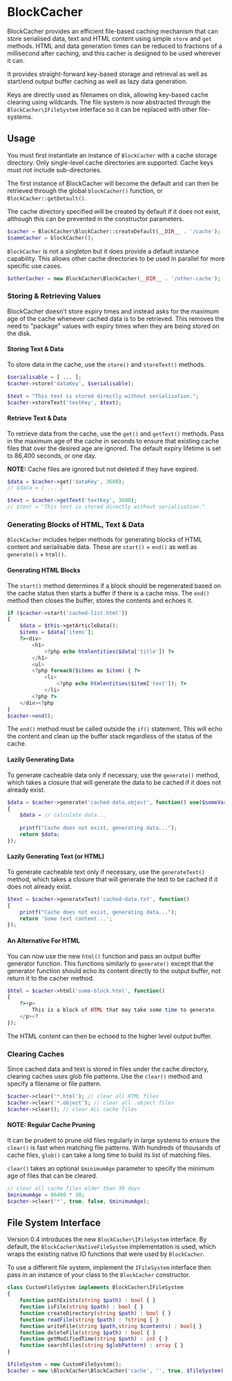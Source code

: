 # BlockCacher

BlockCacher provides an efficient file-based caching mechanism
that can store serialised data, text and HTML content using simple
`store` and `get` methods. HTML and data generation times can be
reduced to fractions of a millisecond after caching, and this cacher
is designed to be used wherever it can.

It provides straight-forward key-based storage and retrieval as
well as start/end output buffer caching as well as lazy data generation.

Keys are directly used as filenames on disk, allowing key-based cache
clearing using wildcards. The file system is now abstracted through the
`BlockCacher\IFileSystem` interface so it can be replaced with other
file-systems.

## Usage

You must first instantiate an instance of `BlockCacher` with a cache
storage directory. Only single-level cache directories are supported.
Cache keys must not include sub-directories.

The first instance of BlockCacher will become the default and can then
be retrieved through the global `blockCacher()` function, or
`BlockCacher::getDetault()`.

The cache directory specified will be created by default if it does not
exist, although this can be prevented in the constructor parameters.

```php
$cacher = BlockCacher\BlockCacher::createDefault(__DIR__ . '/cache');
$sameCacher = blockCacher();
```
    
`BlockCacher` is not a singleton but it does provide a default instance
capability. This allows other cache directories to be used in parallel
for more specific use cases.

```php
$otherCacher = new BlockCacher\BlockCacher(__DIR__ . '/other-cache');
```

### Storing & Retrieving Values

BlockCacher doesn't store expiry times and instead asks for the maximum
age of the cache whenever cached data is to be retrieved. This removes
the need to "package" values with expiry times when they are being stored
on the disk.

#### Storing Text & Data

To store data in the cache, use the `store()` and `storeText()` methods.

```php
$serialisable = [ ... ];
$cacher->store('dataKey', $serialisable);

$text = "This text is stored directly without serialisation.";
$cacher->storeText('textKey', $text);
```

#### Retrieve Text & Data

To retrieve data from the cache, use the `get()` and `getText()` methods.
Pass in the maximum age of the cache in seconds to ensure that existing
cache files that over the desired age are ignored. The default expiry
lifetime is set to 86,400 seconds, or one day.

**NOTE:** Cache files are ignored but not deleted if they have expired.

```php
$data = $cacher->get('dataKey', 3600);
// $data = [ ... ]

$text = $cacher->getText('textKey', 3600);
// $text = "This text is stored directly without serialisation."
```

### Generating Blocks of HTML, Text & Data

`BlockCacher` includes helper methods for generating blocks of HTML
content and serialisable data. These are `start()` + `end()` as well as
 `generate()` + `html()`.
 
#### Generating HTML Blocks

The `start()` method determines if a block should be regenerated based
on the cache status then starts a buffer if there is a cache miss. The
`end()` method then closes the buffer, stores the contents and echoes
it.

```php
if ($cacher->start('cached-list.html'))
{
    $data = $this->getArticleData();
    $items = $data['items'];
    ?><div>
        <h1>
            <?php echo htmlentities($data['title']) ?>
        </h1>
        <ul>
        <?php foreach($items as $item) { ?>
            <li>
                <?php echo htmlentities($item['text']); ?>
            </li>
        <?php ?>
    </div><?php
}
$cacher->end();
```

The `end()` method must be called outside the `if()` statement.
This will echo the content and clean up the buffer stack regardless
of the status of the cache.

#### Lazily Generating Data

To generate cacheable data only if necessary, use the `generate()`
method, which takes a closure that will generate the data to be
cached if it does not already exist.

```php
$data = $cacher->generate('cached-data.object', function() use($someVar)
{
    $data = // calculate data...
    
    printf("Cache does not exist, generating data...");
    return $data;
});
```

#### Lazily Generating Text (or HTML)

To generate cacheable text only if necessary, use the `generateText()`
method, which takes a closure that will generate the text to be
cached if it does not already exist.

```php
$text = $cacher->generateText('cached-data.txt', function()
{    
    printf("Cache does not exist, generating data...");
    return 'Some text content...';
});
```

#### An Alternative For HTML

You can now use the new `html()` function and pass an output buffer
generator function. This functions similarly to `generate()` except
that the generator function should echo its content directly to the
output buffer, not return it to the cacher method.

```php
$html = $cacher->html('some-block.html', function()
{
    ?><p>
        This is a block of HTML that may take some time to generate.
    </p><?
});
```

The HTML content can then be echoed to the higher level output buffer.

### Clearing Caches

Since cached data and text is stored in files under the cache
directory, clearing caches uses glob file patterns. Use the
`clear()` method and specify a filename or file pattern.

```php
$cacher->clear('*.html'); // clear all HTML files
$cacher->clear('*.object'); // clear all .object files
$cacher->clear(); // clear ALL cache files
```
    
#### NOTE: Regular Cache Pruning

It can be prudent to prune old files regularly in large systems
to ensure the `clear()` is fast when matching file patterns.
With hundreds of thousands of cache files, `glob()` can take a
long time to build its list of matching files. 

`clear()` takes an optional `$minimumAge` parameter to specify
the minimum age of files that can be cleared.

```php
// clear all cache files older than 30 days
$minimumAge = 86400 * 30;
$cacher->clear('*', true, false, $minimumAge);
```

## File System Interface

Version 0.4 introduces the new `BlockCacher\IFileSystem` interface. By default,
the `BlockCacher\NativeFileSystem` implementation is used, which wraps the existing
native IO functions that were used by `BlockCacher`.

To use a different file system, implement the `IFileSystem` interface then
pass in an instance of your class to the `BlockCacher` constructor.

```php
class CustomFileSystem implements BlockCacher\IFileSystem
{
    function pathExists(string $path) : bool { }
    function isFile(string $path) : bool { }
    function createDirectory(string $path) : bool { }
    function readFile(string $path) : ?string { }
    function writeFile(string $path,string $contents) : bool{ }
    function deleteFile(string $path) : bool { }
    function getModifiedTime(string $path) : int { }
    function searchFiles(string $globPattern) : array { }
}

$fileSystem = new CustomFileSystem();
$cacher = new \BlockCacher\BlockCacher('cache', '', true, $fileSystem);
```
